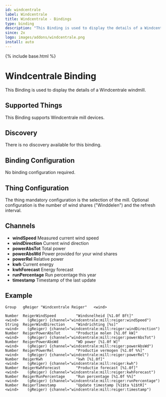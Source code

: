 ```yaml
---
id: windcentrale
label: Windcentrale
title: Windcentrale - Bindings
type: binding
description: "This Binding is used to display the details of a Windcentrale windmill."
since: 2x
logo: images/addons/windcentrale.png
install: auto
---
```


<!-- Attention authors: Do not edit directly. Please add your changes to the appropriate source repository -->

{% include base.html %}

# Windcentrale Binding

This Binding is used to display the details of a Windcentrale windmill.

## Supported Things

This Binding supports Windcentrale mill devices.

## Discovery

There is no discovery available for this binding.

## Binding Configuration

No binding configuration required.

## Thing Configuration

The thing mandatory configuration is the selection of the mill.
Optional configuration is the number of wind shares ("Winddelen") and the refresh interval.

## Channels

-   **windSpeed** Measured current wind speed
-   **windDirection** Current wind direction
-   **powerAbsTot** Total power
-   **powerAbsWd** Power provided for your wind shares
-   **powerRel** Relative power
-   **kwh** Current energy
-   **kwhForecast** Energy forecast
-   **runPercentage** Run percentage this year
-   **timestamp** Timestamp of the last update


## Example

```
Group   gReiger "Windcentrale Reiger"   <wind>

Number  ReigerWindSpeed         "Windsnelheid [%1.0f Bft]"        <wind>    (gReiger) {channel="windcentrale:mill:reiger:windSpeed")
String  ReigerWindDirection     "Windrichting [%s]"               <wind>    (gReiger) {channel="windcentrale:mill:reiger:windDirection")
Number  ReigerPowerAbsTot       "Productie molen [%1.0f kW]"      <wind>    (gReiger) {channel="windcentrale:mill:reiger:powerAbsTot")
Number  ReigerPowerAbsWd        "WD power [%1.0f W]"              <wind>    (gReiger) {channel="windcentrale:mill:reiger:powerAbsWd")
Number  ReigerPowerRel          "Productie vermogen [%1.0f %%]"   <wind>    (gReiger) {channel="windcentrale:mill:reiger:powerRel")
Number  ReigerKwh               "kwh [%1.0f]"                     <wind>    (gReiger) {channel="windcentrale:mill:reiger:kwh")
Number  ReigerKwhForecast       "Productie forecast [%1.0f]"      <wind>    (gReiger) {channel="windcentrale:mill:reiger:kwhForecast")
Number  ReigerRunPercentage     "Run percentage [%1.0f %%]"       <wind>    (gReiger) {channel="windcentrale:mill:reiger:runPercentage")
Number  ReigerTimestamp         "Update timestamp [%1$ta %1$tR]"  <wind>    (gReiger) {channel="windcentrale:mill:reiger:timestamp")
```
